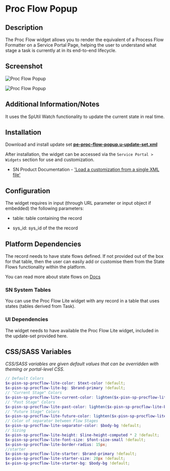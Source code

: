 # Proc Flow Popup

## Description

The Proc Flow widget allows you to render the equivalent of a Process Flow Formatter on a Service Portal Page, helping the user to understand what stage a task is currently at in its end-to-end lifecycle.

## Screenshot

![Proc Flow Popup](https://raw.githubusercontent.com/platform-experience/serviceportal-widget-library/master/pe-proc-flow-popup/images/pe-proc-flow-popup-01.png)

![Proc Flow Popup](https://raw.githubusercontent.com/platform-experience/serviceportal-widget-library/master/pe-proc-flow-popup/images/pe-proc-flow-popup-02.png)


## Additional Information/Notes

It uses the SpUtil Watch functionality to update the current state in real time.

## Installation

Download and install update set **[pe-proc-flow-popup.u-update-set.xml](https://github.com/platform-experience/serviceportal-widget-library/blob/master/pe-proc-flow-popup/pe-proc-flow-popup.u-update-set.xml)**

After installation, the widget can be accessed via the `Service Portal > Widgets` section for use and customization.

* SN Product Documentation - ['Load a customization from a single XML file'](https://docs.servicenow.com/bundle/kingston-application-development/page/build/system-update-sets/task/t_SaveAnUpdateSetAsAnXMLFile.html)

## Configuration

The widget requires in input (through URL parameter or input object if embedded) the following parameters:

* table: table containing the record

* sys_id: sys_id of the the record

## Platform Dependencies

The record needs to have state flows defined. If not provided out of the box for that table, then the user can easily add or customise them from the State Flows functionality within the platform.

You can read more about state flows on [Docs](https://docs.servicenow.com/bundle/madrid-servicenow-platform/page/administer/state-flows/concept/c_StateFlows.html)

### SN System Tables

You can use the Proc Flow Lite widget with any record in a table that uses states (tables derived from Task).

### UI Dependencies

The widget needs to have available the Proc Flow Lite widget, included in the update-set provided here.

## CSS/SASS Variables

_CSS/SASS variables are given default values that can be overridden with theming or portal-level CSS._

```scss
// Default Colors
$x-pisn-sp-procflow-lite-color: $text-color !default;
$x-pisn-sp-procflow-lite-bg: $brand-primary !default;
// "Current Stage" Colors
$x-pisn-sp-procflow-lite-current-color: lighten($x-pisn-sp-procflow-lite-bg, 95%) !default;
// "Past Stage" Colors
$x-pisn-sp-procflow-lite-past-color: lighten($x-pisn-sp-procflow-lite-bg, 45%) !default;
// "Future Stage" Colors
$x-pisn-sp-procflow-lite-future-color: lighten($x-pisn-sp-procflow-lite-bg, 20%) !default;
// Color of separator between Flow Stages
$x-pisn-sp-procflow-lite-separator-color: $body-bg !default;
// Sizing
$x-pisn-sp-procflow-lite-height: $line-height-computed * 2 !default;
$x-pisn-sp-procflow-lite-font-size: $font-size-small !default;
$x-pisn-sp-procflow-lite-border-radius: 15px;
//starter
$x-pisn-sp-procflow-lite-starter: $brand-primary !default;
$x-pisn-sp-procflow-lite-starter-size: 20px !default;
$x-pisn-sp-procflow-lite-starter-bg: $body-bg !default;
```
